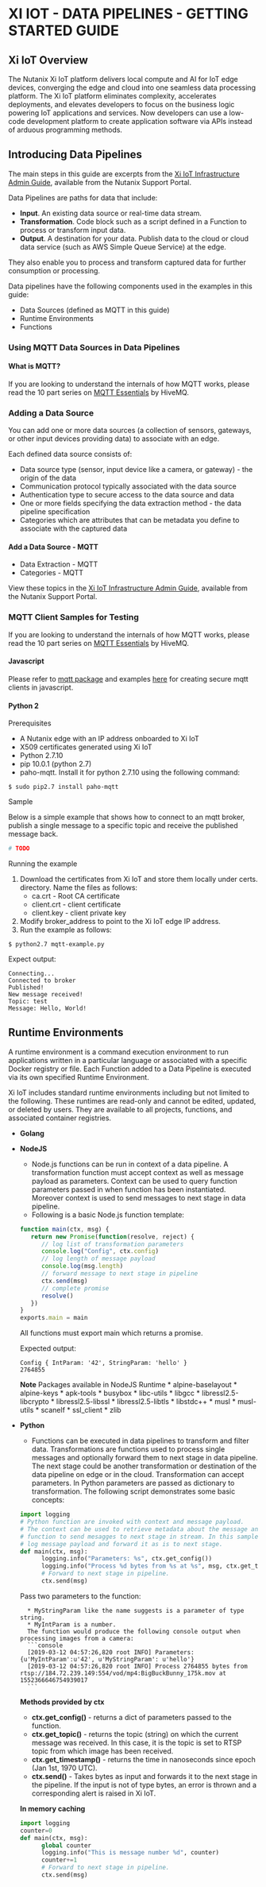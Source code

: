 
# XI IOT - DATA PIPELINES - GETTING STARTED GUIDE

## Xi IoT Overview

The Nutanix Xi IoT platform delivers local compute and AI for IoT edge devices, converging the edge and cloud into one seamless data processing platform. The Xi IoT platform eliminates complexity, accelerates deployments, and elevates developers to focus on the business logic powering IoT applications and services. Now developers can use a low-code development platform to create application software via APIs instead of arduous programming methods.

## Introducing Data Pipelines

The main steps in this guide are excerpts from the [Xi IoT Infrastructure Admin Guide](https://portal.nutanix.com/page/documents/details/?targetId=Xi-IoT-Infra-Admin-Guide:Xi-IoT-Infra-Admin-Guide), available from the Nutanix Support Portal.

Data Pipelines are paths for data that include:
* **Input**. An existing data source or real-time data stream.
* **Transformation**. Code block such as a script defined in a Function to process or transform input data.
* **Output**. A destination for your data. Publish data to the cloud or cloud data service (such as AWS Simple Queue Service) at the edge.

They also enable you to process and transform captured data for further consumption or processing.

Data pipelines have the following components used in the examples in this guide:

* Data Sources (defined as MQTT in this guide)
* Runtime Environments
* Functions

### Using MQTT Data Sources in Data Pipelines

#### What is MQTT?

If you are looking to understand the internals of how MQTT works, please read the 10 part series on [MQTT Essentials](https://www.hivemq.com/tags/mqtt-essentials/) by HiveMQ.

### Adding a Data Source

You can add one or more data sources (a collection of sensors, gateways, or other input devices providing data) to associate with an edge.

Each defined data source consists of:

* Data source type (sensor, input device like a camera, or gateway) - the origin of the data
* Communication protocol typically associated with the data source
* Authentication type to secure access to the data source and data
* One or more fields specifying the data extraction method - the data pipeline specification
* Categories which are attributes that can be metadata you define to associate with the captured data

#### Add a Data Source - MQTT

* Data Extraction - MQTT
* Categories - MQTT

View these topics in the [Xi IoT Infrastructure Admin Guide](https://portal.nutanix.com/page/documents/details/?targetId=Xi-IoT-Infra-Admin-Guide:Xi-IoT-Infra-Admin-Guide), available from the Nutanix Support Portal.

### MQTT Client Samples for Testing

If you are looking to understand the internals of how MQTT works, please read the 10 part series on [MQTT Essentials](https://www.hivemq.com/tags/mqtt-essentials/) by HiveMQ.

#### Javascript

Please refer to [mqtt package](https://www.npmjs.com/package/mqtt) and examples [here](https://github.com/mqttjs/MQTT.js/blob/master/examples/client/secure-client.js) for creating secure mqtt clients in javascript.

#### Python 2

Prerequisites

* A Nutanix edge with an IP address onboarded to Xi IoT
* X509 certificates generated using Xi IoT
* Python 2.7.10
* pip 10.0.1 (python 2.7)
* paho-mqtt. Install it for python 2.7.10 using the following command:

```console
$ sudo pip2.7 install paho-mqtt
```

Sample

Below is a simple example that shows how to connect to an mqtt broker, publish a single message to a specific topic and receive the published message back.

```python
# TODO
```

Running the example

1. Download the certificates from Xi IoT and store them locally under certs. directory. Name the files as follows:
    * ca.crt - Root CA certificate
    * client.crt - client certificate
    * client.key - client private key
1. Modify broker_address to point to the Xi IoT edge IP address.
1. Run the example as follows:
```console
$ python2.7 mqtt-example.py
```
Expect output:
```console
Connecting...
Connected to broker
Published!
New message received!
Topic: test
Message: Hello, World!
```

## Runtime Environments

A runtime environment is a command execution environment to run applications written in a particular language or associated with a specific Docker registry or file. Each Function added to a Data Pipeline is executed via its own specified Runtime Environment.

Xi IoT includes standard runtime environments including but not limited to the following. These runtimes are read-only and cannot be edited, updated, or deleted by users. They are available to all projects, functions, and associated container registries.

* **Golang**
* **NodeJS**
	* Node.js functions can be run in context of a data pipeline. A transformation function must accept context as well as message payload as parameters. Context can be used to query function parameters passed in when function has been instantiated. Moreover context is used to send messages to next stage in data pipeline.
	* Following is a basic Node.js function template:
	```javascript
	function main(ctx, msg) {
	   return new Promise(function(resolve, reject) {
	      // log list of transformation parameters
	      console.log("Config", ctx.config)
	      // log length of message payload
	      console.log(msg.length)
	      // forward message to next stage in pipeline
	      ctx.send(msg)
	      // complete promise
	      resolve()
	   })
	}
	exports.main = main
	```

	All functions must export main which returns a promise.

	Expected output:
	```console
	Config { IntParam: '42', StringParam: 'hello' }
	2764855
	```

	**Note**
	Packages available in NodeJS Runtime
		* alpine-baselayout
		* alpine-keys
		* apk-tools
		* busybox
		* libc-utils
		* libgcc
		* libressl2.5-libcrypto
		* libressl2.5-libssl
		* libressl2.5-libtls
		* libstdc++
		* musl
		* musl-utils
		* scanelf
		* ssl_client
		* zlib
* **Python**
	* Functions can be executed in data pipelines to transform and filter data. Transformations are functions used to process single messages and optionally forward them to next stage in data pipeline. The next stage could be another transformation or destination of the data pipeline on edge or in the cloud. Transformation can accept parameters. In Python parameters are passed as dictionary to transformation. The following script demonstrates some basic concepts:
	```python
	import logging
	# Python function are invoked with context and message payload.
	# The context can be used to retrieve metadata about the message and allows
	# function to send mesagges to next stage in stream. In this sample we just
	# log message payload and forward it as is to next stage.
	def main(ctx, msg):
	      logging.info("Parameters: %s", ctx.get_config())
	      logging.info("Process %d bytes from %s at %s", msg, ctx.get_topic(), ctx.get_timestamp())
	      # Forward to next stage in pipeline.
	      ctx.send(msg)
	```
	Pass two parameters to the function:

		* MyStringParam like the name suggests is a parameter of type string.
		* MyIntParam is a number.
		The function would produce the following console output when processing images from a camera:
		```console
		[2019-03-12 04:57:26,820 root INFO] Parameters: {u'MyIntParam':u'42', u'MyStringParam': u'hello'}
		[2019-03-12 04:57:26,820 root INFO] Process 2764855 bytes from rtsp://184.72.239.149:554/vod/mp4:BigBuckBunny_175k.mov at 1552366646754939017
		```
	**Methods provided by ctx**

	* **ctx.get_config()** - returns a dict of parameters passed to the function.
	* **ctx.get_topic()** - returns the topic (string) on which the current message was received. In this case, it is the topic is set to RTSP topic from which image has been received.
	* **ctx.get_timestamp()** - returns the time in nanoseconds since epoch (Jan 1st, 1970 UTC).
	* **ctx.send()** - Takes bytes as input and forwards it to the next stage in the pipeline. If the input is not of type bytes, an error is thrown and a corresponding alert is raised in Xi IoT.

	**In memory caching**
	```python
	import logging
	counter=0
	def main(ctx, msg):
	      global counter
	      logging.info("This is message number %d", counter)
	      counter+=1
	      # Forward to next stage in pipeline.
	      ctx.send(msg)
	```






